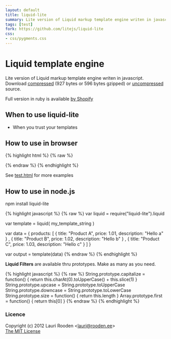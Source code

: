 ```yaml
---
layout: default
title: liquid-lite
summary: Lite version of Liquid markup template engine writen in javascript
tags: [test]
fork: https://github.com/litejs/liquid-lite
css:
- css/pygments.css
---
```


[1]: https://github.com/Shopify/liquid/ "Shopify in github"
[2]: https://raw.github.com/litejs/liquid-lite/master/test/test.html "test/test.html"
[3]: https://raw.github.com/litejs/liquid-lite/master/liquid-lite.min.js
[4]: https://raw.github.com/litejs/liquid-lite/master/liquid-lite.js

Liquid template engine
======================

Lite version of Liquid markup template engine writen in javascript.
Download [compressed][3] 
(927 bytes or 596 bytes gzipped)
or [uncompressed][4] source.

Full version in ruby is available [by Shopify][1]


## When to use liquid-lite

- When you trust your templates


## How to use in browser

{% highlight html %}
{% raw %}
<script src=liquid-lite.min.js></script>

<script id=products type="text/liquid">
<ul class="products">
  {% for product in products %}
    <li>
      <h2>{{ product.title | upcase }}</h2>
      Only {{ product.price }}
      <p>{{ product.description }}</p>
    </li>
  {% endfor %}
</ul>
</script>

<div id=page></div>

<script>
var template = liquid( document.getElementById("products").innerHTML )

var data = { products:
  [ { title: "Product A", price: 1.01, description: "Hello a" }
  , { title: "Product B", price: 1.02, description: "Hello b" }
  , { title: "Product C", price: 1.03, description: "Hello c" }
  ]
}

document.getElementById("page").innerHTML = template(data)
</script>
{% endraw %}
{% endhighlight %}

See [test.html][2] for more examples

## How to use in node.js

npm install liquid-lite

{% highlight javascript %}
{% raw %}
var liquid = require("liquid-lite").liquid

var template = liquid( my_template_string )

var data = { products:
  [ { title: "Product A", price: 1.01, description: "Hello a" }
  , { title: "Product B", price: 1.02, description: "Hello b" }
  , { title: "Product C", price: 1.03, description: "Hello c" }
  ]
}

var output = template(data)
{% endraw %}
{% endhighlight %}

**Liquid Filters** are available thru prototypes.
Make as many as you need.

{% highlight javascript %}
{% raw %}
String.prototype.capitalize = function() {
	return this.charAt(0).toUpperCase() + this.slice(1)
}
String.prototype.upcase = String.prototype.toUpperCase
String.prototype.downcase = String.prototype.toLowerCase
String.prototype.size = function() {
	return this.length
}
Array.prototype.first = function() {
	return this[0]
}
{% endraw %}
{% endhighlight %}


### Licence

Copyright (c) 2012 Lauri Rooden &lt;lauri@rooden.ee&gt;  
[The MIT License](http://lauri.rooden.ee/mit-license.txt)


